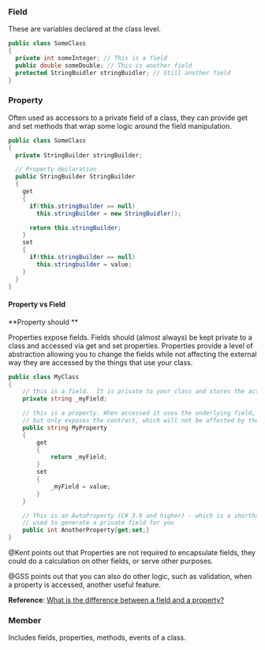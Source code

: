 ### Field

These are variables declared at the class level.

```C#
public class SomeClass
{
  private int someInteger; // This is a field
  public double someDouble; // This is another field
  protected StringBuidler stringBuidler; // Still another field
}
```

### Property

Often used as accessors to a private field of a class, they can provide get and set methods that wrap some logic around the field manipulation.

```C#
public class SomeClass
{
  private StringBuilder stringBuilder;

  // Property declaration
  public StringBuilder StringBuilder
  {
    get 
    { 
      if(this.stringBuilder == null)
        this.stringBuilder = new StringBuidler();

      return this.stringBuilder;
    }
    set
    {
      if(this.stringBuilder == null)
        this.stringbuilder = value;
    }
  }
}
```

#### Property vs Field

**Property should **

Properties expose fields. Fields should (almost always) be kept private to a class and accessed via get and set properties. Properties provide a level of abstraction allowing you to change the fields while not affecting the external way they are accessed by the things that use your class.

```c#
public class MyClass
{
    // this is a field.  It is private to your class and stores the actual data.
    private string _myField;

    // this is a property. When accessed it uses the underlying field,
    // but only exposes the contract, which will not be affected by the underlying field
    public string MyProperty
    {
        get
        {
            return _myField;
        }
        set
        {
            _myField = value;
        }
    }

    // This is an AutoProperty (C# 3.0 and higher) - which is a shorthand syntax
    // used to generate a private field for you
    public int AnotherProperty{get;set;} 
}
```

@Kent points out that Properties are not required to encapsulate fields, they could do a calculation on other fields, or serve other purposes.

@GSS points out that you can also do other logic, such as validation, when a property is accessed, another useful feature.

**Reference**: [What is the difference between a field and a property?](https://stackoverflow.com/questions/295104/what-is-the-difference-between-a-field-and-a-property)

### Member

Includes fields, properties, methods, events of a class.
<!--stackedit_data:
eyJoaXN0b3J5IjpbMTU4NzQ4MTA4NF19
-->